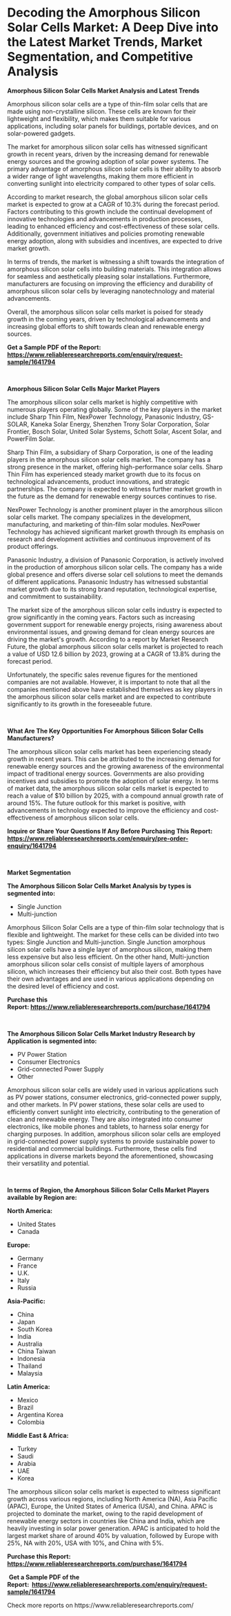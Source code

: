 <p><h1>Decoding the Amorphous Silicon Solar Cells Market: A Deep Dive into the Latest Market Trends, Market Segmentation, and Competitive Analysis</h1></p><p><strong>Amorphous Silicon Solar Cells Market Analysis and Latest Trends</strong></p>
<p><p>Amorphous silicon solar cells are a type of thin-film solar cells that are made using non-crystalline silicon. These cells are known for their lightweight and flexibility, which makes them suitable for various applications, including solar panels for buildings, portable devices, and on solar-powered gadgets.</p><p>The market for amorphous silicon solar cells has witnessed significant growth in recent years, driven by the increasing demand for renewable energy sources and the growing adoption of solar power systems. The primary advantage of amorphous silicon solar cells is their ability to absorb a wider range of light wavelengths, making them more efficient in converting sunlight into electricity compared to other types of solar cells.</p><p>According to market research, the global amorphous silicon solar cells market is expected to grow at a CAGR of 10.3% during the forecast period. Factors contributing to this growth include the continual development of innovative technologies and advancements in production processes, leading to enhanced efficiency and cost-effectiveness of these solar cells. Additionally, government initiatives and policies promoting renewable energy adoption, along with subsidies and incentives, are expected to drive market growth.</p><p>In terms of trends, the market is witnessing a shift towards the integration of amorphous silicon solar cells into building materials. This integration allows for seamless and aesthetically pleasing solar installations. Furthermore, manufacturers are focusing on improving the efficiency and durability of amorphous silicon solar cells by leveraging nanotechnology and material advancements.</p><p>Overall, the amorphous silicon solar cells market is poised for steady growth in the coming years, driven by technological advancements and increasing global efforts to shift towards clean and renewable energy sources.</p></p>
<p><strong>Get a Sample PDF of the Report:&nbsp; <a href="https://www.reliableresearchreports.com/enquiry/request-sample/1641794">https://www.reliableresearchreports.com/enquiry/request-sample/1641794</a></strong></p>
<p>&nbsp;</p>
<p><strong>Amorphous Silicon Solar Cells Major Market Players</strong></p>
<p><p>The amorphous silicon solar cells market is highly competitive with numerous players operating globally. Some of the key players in the market include Sharp Thin Film, NexPower Technology, Panasonic Industry, GS-SOLAR, Kaneka Solar Energy, Shenzhen Trony Solar Corporation, Solar Frontier, Bosch Solar, United Solar Systems, Schott Solar, Ascent Solar, and PowerFilm Solar.</p><p>Sharp Thin Film, a subsidiary of Sharp Corporation, is one of the leading players in the amorphous silicon solar cells market. The company has a strong presence in the market, offering high-performance solar cells. Sharp Thin Film has experienced steady market growth due to its focus on technological advancements, product innovations, and strategic partnerships. The company is expected to witness further market growth in the future as the demand for renewable energy sources continues to rise.</p><p>NexPower Technology is another prominent player in the amorphous silicon solar cells market. The company specializes in the development, manufacturing, and marketing of thin-film solar modules. NexPower Technology has achieved significant market growth through its emphasis on research and development activities and continuous improvement of its product offerings.</p><p>Panasonic Industry, a division of Panasonic Corporation, is actively involved in the production of amorphous silicon solar cells. The company has a wide global presence and offers diverse solar cell solutions to meet the demands of different applications. Panasonic Industry has witnessed substantial market growth due to its strong brand reputation, technological expertise, and commitment to sustainability.</p><p>The market size of the amorphous silicon solar cells industry is expected to grow significantly in the coming years. Factors such as increasing government support for renewable energy projects, rising awareness about environmental issues, and growing demand for clean energy sources are driving the market's growth. According to a report by Market Research Future, the global amorphous silicon solar cells market is projected to reach a value of USD 12.6 billion by 2023, growing at a CAGR of 13.8% during the forecast period.</p><p>Unfortunately, the specific sales revenue figures for the mentioned companies are not available. However, it is important to note that all the companies mentioned above have established themselves as key players in the amorphous silicon solar cells market and are expected to contribute significantly to its growth in the foreseeable future.</p></p>
<p>&nbsp;</p>
<p><strong>What Are The Key Opportunities For Amorphous Silicon Solar Cells Manufacturers?</strong></p>
<p><p>The amorphous silicon solar cells market has been experiencing steady growth in recent years. This can be attributed to the increasing demand for renewable energy sources and the growing awareness of the environmental impact of traditional energy sources. Governments are also providing incentives and subsidies to promote the adoption of solar energy. In terms of market data, the amorphous silicon solar cells market is expected to reach a value of $10 billion by 2025, with a compound annual growth rate of around 15%. The future outlook for this market is positive, with advancements in technology expected to improve the efficiency and cost-effectiveness of amorphous silicon solar cells.</p></p>
<p><strong>Inquire or Share Your Questions If Any Before Purchasing This Report: <a href="https://www.reliableresearchreports.com/enquiry/pre-order-enquiry/1641794">https://www.reliableresearchreports.com/enquiry/pre-order-enquiry/1641794</a></strong></p>
<p>&nbsp;</p>
<p><strong>Market Segmentation</strong></p>
<p><strong>The Amorphous Silicon Solar Cells Market Analysis by types is segmented into:</strong></p>
<p><ul><li>Single Junction</li><li>Multi-junction</li></ul></p>
<p><p>Amorphous Silicon Solar Cells are a type of thin-film solar technology that is flexible and lightweight. The market for these cells can be divided into two types: Single Junction and Multi-junction. Single Junction amorphous silicon solar cells have a single layer of amorphous silicon, making them less expensive but also less efficient. On the other hand, Multi-junction amorphous silicon solar cells consist of multiple layers of amorphous silicon, which increases their efficiency but also their cost. Both types have their own advantages and are used in various applications depending on the desired level of efficiency and cost.</p></p>
<p><strong>Purchase this Report:&nbsp;<a href="https://www.reliableresearchreports.com/purchase/1641794">https://www.reliableresearchreports.com/purchase/1641794</a></strong></p>
<p>&nbsp;</p>
<p><strong>The Amorphous Silicon Solar Cells Market Industry Research by Application is segmented into:</strong></p>
<p><ul><li>PV Power Station</li><li>Consumer Electronics</li><li>Grid-connected Power Supply</li><li>Other</li></ul></p>
<p><p>Amorphous silicon solar cells are widely used in various applications such as PV power stations, consumer electronics, grid-connected power supply, and other markets. In PV power stations, these solar cells are used to efficiently convert sunlight into electricity, contributing to the generation of clean and renewable energy. They are also integrated into consumer electronics, like mobile phones and tablets, to harness solar energy for charging purposes. In addition, amorphous silicon solar cells are employed in grid-connected power supply systems to provide sustainable power to residential and commercial buildings. Furthermore, these cells find applications in diverse markets beyond the aforementioned, showcasing their versatility and potential.</p></p>
<p>&nbsp;</p>
<p><strong>In terms of Region, the Amorphous Silicon Solar Cells Market Players available by Region are:</strong></p>
<p>
    <p> <strong> North America: </strong>
        <ul>
            <li>United States</li>
            <li>Canada</li>
        </ul>
        </p> 
    <p> <strong> Europe: </strong>
        <ul>
            <li>Germany</li>
            <li>France</li>
            <li>U.K.</li>
            <li>Italy</li>
            <li>Russia</li>
        </ul>
        </p> 
    <p> <strong> Asia-Pacific: </strong>
        <ul>
            <li>China</li>
            <li>Japan</li>
            <li>South Korea</li>
            <li>India</li>
            <li>Australia</li>
            <li>China Taiwan</li>
            <li>Indonesia</li>
            <li>Thailand</li>
            <li>Malaysia</li>
        </ul>
        </p> 
    <p> <strong> Latin America: </strong>
        <ul>
            <li>Mexico</li>
            <li>Brazil</li>
            <li>Argentina Korea</li>
            <li>Colombia</li>
        </ul>
        </p> 
    <p> <strong> Middle East & Africa: </strong>
        <ul>
            <li>Turkey</li>
            <li>Saudi</li>
            <li>Arabia</li>
            <li>UAE</li>
            <li>Korea</li>
        </ul>
    </p>
    </p>
<p><p>The amorphous silicon solar cells market is expected to witness significant growth across various regions, including North America (NA), Asia Pacific (APAC), Europe, the United States of America (USA), and China. APAC is projected to dominate the market, owing to the rapid development of renewable energy sectors in countries like China and India, which are heavily investing in solar power generation. APAC is anticipated to hold the largest market share of around 40% by valuation, followed by Europe with 25%, NA with 20%, USA with 10%, and China with 5%.</p></p>
<p><strong>Purchase this Report: <a href="https://www.reliableresearchreports.com/purchase/1641794">https://www.reliableresearchreports.com/purchase/1641794</a></strong></p>
<p>&nbsp;<strong>Get a Sample PDF of the Report:&nbsp;&nbsp;<a href="https://www.reliableresearchreports.com/enquiry/request-sample/1641794">https://www.reliableresearchreports.com/enquiry/request-sample/1641794</a></strong></p>
<p><strong></strong></p>
<p>Check more reports on https://www.reliableresearchreports.com/</p>